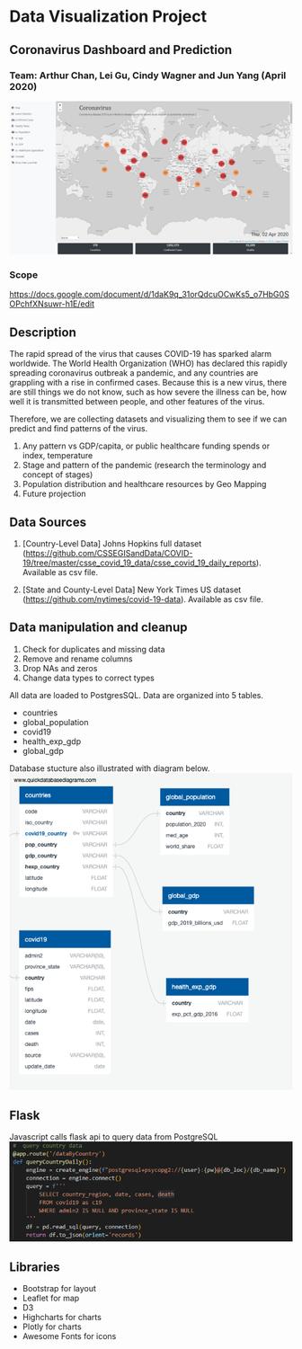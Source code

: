 # Data Visualization Project

## Coronavirus Dashboard and Prediction
### Team: Arthur Chan, Lei Gu, Cindy Wagner and Jun Yang (April 2020)

![Front Page](./coronavirus/static/image/frontpage.PNG)

### Scope
https://docs.google.com/document/d/1daK9q_31orQdcuOCwKs5_o7HbG0SOPchfXNsuwr-h1E/edit

## Description

The rapid spread of the virus that causes COVID-19 has sparked alarm worldwide. The World Health Organization (WHO) has declared this rapidly spreading coronavirus outbreak a pandemic, and any countries are grappling with a rise in confirmed cases. 
Because this is a new virus, there are still things we do not know, such as how severe the illness can be, how well it is transmitted between people, and other features of the virus. 

Therefore, we are collecting datasets and visualizing them to see if we can predict and find patterns of the virus. 

1. Any pattern vs GDP/capita, or public healthcare funding spends or index, temperature
2. Stage and pattern of the pandemic (research the terminology and concept of stages)
3. Population distribution and healthcare resources by Geo Mapping
4. Future projection

## Data Sources

1.	[Country-Level Data] Johns Hopkins full dataset (https://github.com/CSSEGISandData/COVID-19/tree/master/csse_covid_19_data/csse_covid_19_daily_reports). Available as csv file.

2.	[State and County-Level Data] New York Times US dataset (https://github.com/nytimes/covid-19-data). Available as csv file.

## Data manipulation and cleanup
1.	Check for duplicates and missing data
2.	Remove and rename columns
3.	Drop NAs and zeros
4.	Change data types to correct types 

All data are loaded to PostgresSQL. Data are organized into 5 tables.
- countries
- global_population
- covid19
- health_exp_gdp
- global_gdp

Database stucture also illustrated with diagram below.
![ImageDiagram](DataBase_Structure.png)

## Flask
Javascript calls flask api to query data from PostgreSQL
![Flask](./Flask/FlaskAPIscreenshot.PNG)

## Libraries 
- Bootstrap for layout
- Leaflet for map
- D3
- Highcharts for charts
- Plotly for charts
- Awesome Fonts for icons
